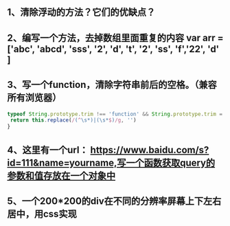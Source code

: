 ## 1、清除浮动的方法？它们的优缺点？

## 2、编写一个方法，去掉数组里面重复的内容 var arr = ['abc', 'abcd', 'sss', '2', 'd', 't', '2', 'ss', 'f','22', 'd' ]

## 3、写一个function，清除字符串前后的空格。（兼容所有浏览器）

```js
typeof String.prototype.trim !== 'function' && String.prototype.trim = function() {
 return this.replace(/(^\s*)|(\s*$)/g, '')
}
```

## 4、这里有一个url： https://www.baidu.com/s?id=111&name=yourname,写一个函数获取query的参数和值存放在一个对象中

## 5、一个200*200的div在不同的分辨率屏幕上下左右居中，用css实现
